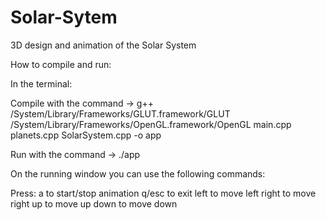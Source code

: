 # Solar-Sytem
3D design and animation of the Solar System 

How to compile and run:

In the terminal:

Compile with the command  -> g++ /System/Library/Frameworks/GLUT.framework/GLUT /System/Library/Frameworks/OpenGL.framework/OpenGL main.cpp planets.cpp SolarSystem.cpp -o app

Run with the command -> ./app

On the running window you can use the following commands:

Press:
  a     to start/stop animation
  q/esc to exit
  left  to move left
  right to move right
  up    to move up
  down  to move down